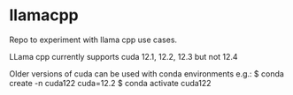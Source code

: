 # llamacpp

Repo to experiment with llama cpp use cases.

LLama cpp currently supports cuda 12.1, 12.2, 12.3 but not 12.4

Older versions of cuda can be used with conda environments e.g.:
$ conda create -n cuda122 cuda=12.2
$ conda activate cuda122